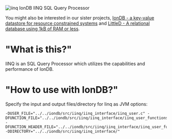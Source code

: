 ![iinq](https://rawcdn.githack.com/iondbproject/iinq/select-all-from-dana/iinq/documentation/iinq_logo3.svg)
IonDB IINQ SQL Query Processor

You might also be interested in our sister projects, [IonDB - a key-value datastore for resource constrained systems](https://github.com/iondbproject/iondb) and [LittleD - A relational database using 1kB of RAM or less](https://github.com/graemedouglas/LittleD).

# "What is this?"

IINQ is an SQL Query Processor which utilizes the capabilities and performance of IonDB.


# "How to use with IonDB?"

Specify the input and output files/directory for Iinq as JVM options:
```
-DUSER_FILE="../../iondb/src/iinq/iinq_interface/iinq_user.c" -DFUNCTION_FILE="../../iondb/src/iinq/iinq_interface/iinq_user_functions.c" -DFUNCTION_HEADER_FILE="../../iondb/src/iinq/iinq_interface/iinq_user_functions.h" -DDIRECTORY="../../iondb/src/iinq/iinq_interface/"
```